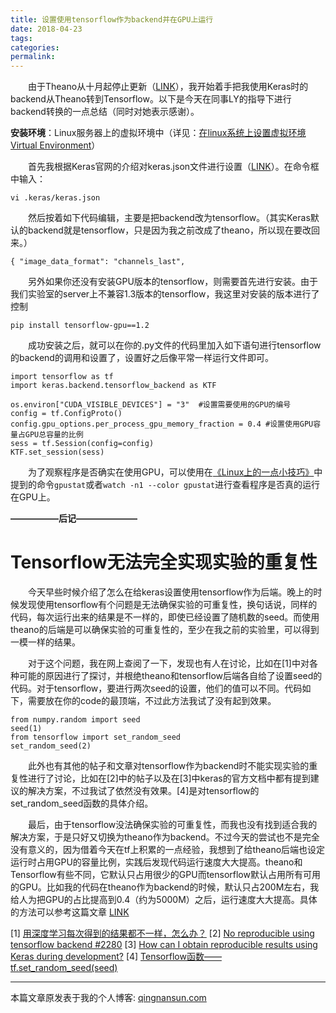 ```yaml
---
title: 设置使用tensorflow作为backend并在GPU上运行
date: 2018-04-23
tags:
categories: 
permalink:
---
```


&emsp;&emsp;由于Theano从十月起停止更新（[LINK](https://www.jiqizhixin.com/articles/2017-09-29-5)），我开始着手把我使用Keras时的backend从Theano转到Tensorflow。以下是今天在同事LY的指导下进行backend转换的一点总结（同时对她表示感谢）。

**安装环境**：Linux服务器上的虚拟环境中（详见：[在linux系统上设置虚拟环境Virtual Environment](http://qingnansun.com/virtual-environment-on-linux/)）

&emsp;&emsp;首先我根据Keras官网的介绍对keras.json文件进行设置（[LINK](https://keras.io/backend/)）。在命令框中输入：

```
vi .keras/keras.json
```

&emsp;&emsp;然后按着如下代码编辑，主要是把backend改为tensorflow。（其实Keras默认的backend就是tensorflow，只是因为我之前改成了theano，所以现在要改回来。）

```
{ "image_data_format": "channels_last", 
```

&emsp;&emsp;另外如果你还没有安装GPU版本的tensorflow，则需要首先进行安装。由于我们实验室的server上不兼容1.3版本的tensorflow，我这里对安装的版本进行了控制

```
pip install tensorflow-gpu==1.2
```

&emsp;&emsp;成功安装之后，就可以在你的.py文件的代码里加入如下语句进行tensorflow的backend的调用和设置了，设置好之后像平常一样运行文件即可。

```
import tensorflow as tf
import keras.backend.tensorflow_backend as KTF

os.environ["CUDA_VISIBLE_DEVICES"] = "3"  #设置需要使用的GPU的编号
config = tf.ConfigProto()
config.gpu_options.per_process_gpu_memory_fraction = 0.4 #设置使用GPU容量占GPU总容量的比例
sess = tf.Session(config=config)
KTF.set_session(sess)
```

&emsp;&emsp;为了观察程序是否确实在使用GPU，可以使用在[《Linux上的一点小技巧》](http://qingnansun.com/linuxtricks/)中提到的命令`gpustat`或者`watch -n1 --color gpustat`进行查看程序是否真的运行在GPU上。

**—————–后记———————**

# Tensorflow无法完全实现实验的重复性

&emsp;&emsp;今天早些时候介绍了怎么在给keras设置使用tensorflow作为后端。晚上的时候发现使用tensorflow有个问题是无法确保实验的可重复性，换句话说，同样的代码，每次运行出来的结果是不一样的，即使已经设置了随机数的seed。而使用theano的后端是可以确保实验的可重复性的，至少在我之前的实验里，可以得到一模一样的结果。

&emsp;&emsp;对于这个问题，我在网上查阅了一下，发现也有人在讨论，比如在[1]中对各种可能的原因进行了探讨，并根绝theano和tensorflow后端各自给了设置seed的代码。对于tensorflow，要进行两次seed的设置，他们的值可以不同。代码如下，需要放在你的code的最顶端，不过此方法我试了没有起到效果。

```
from numpy.random import seed
seed(1)
from tensorflow import set_random_seed
set_random_seed(2) 
```

&emsp;&emsp;此外也有其他的帖子和文章对tensorflow作为backend时不能实现实验的重复性进行了讨论，比如在[2]中的帖子以及在[3]中keras的官方文档中都有提到建议的解决方案，不过我试了依然没有效果。[4]是对tensorflow的set_random_seed函数的具体介绍。

&emsp;&emsp;最后，由于tensorflow没法确保实验的可重复性，而我也没有找到适合我的解决方案，于是只好又切换为theano作为backend。不过今天的尝试也不是完全没有意义的，因为借着今天在tf上积累的一点经验，我想到了给theano后端也设定运行时占用GPU的容量比例，实践后发现代码运行速度大大提高。theano和Tensorflow有些不同，它默认只占用很少的GPU而tensorflow默认占用所有可用的GPU。比如我的代码在theano作为backend的时候，默认只占200M左右，我给人为把GPU的占比提高到0.4（约为5000M）之后，运行速度大大提高。具体的方法可以参考这篇文章 [LINK](https://www.weibo.com/ttarticle/p/show?id=2313501000014129139677341055)

[1] [用深度学习每次得到的结果都不一样，怎么办？](https://www.leiphone.com/news/201706/zt4Dm491Ol58C8Mc.html)
[2] [No reproducible using tensorflow backend #2280](https://github.com/fchollet/keras/issues/2280)
[3] [How can I obtain reproducible results using Keras during development?](https://keras.io/getting-started/faq/#how-can-i-obtain-reproducible-results-using-keras-during-development)
[4] [Tensorflow函数——tf.set_random_seed(seed)](http://blog.csdn.net/eml_jw/article/details/72353470)
***
本篇文章原发表于我的个人博客: [qingnansun.com](http://qingnansun.com/tensorflow-backend-on-gpu/)
